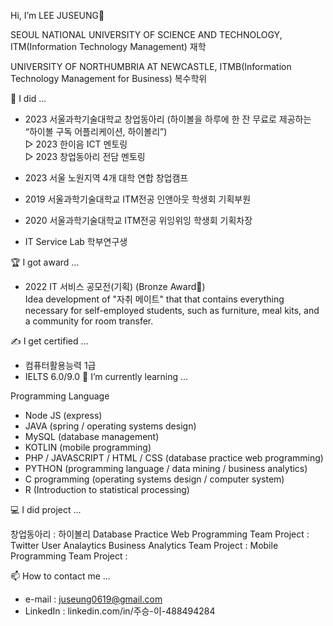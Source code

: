 Hi, I’m LEE JUSEUNG👋

SEOUL NATIONAL UNIVERSITY OF SCIENCE AND TECHNOLOGY, ITM(Information Technology Management) 재학

UNIVERSITY OF NORTHUMBRIA AT NEWCASTLE, ITMB(Information Technology Management for Business) 복수학위


📔 I did ...

- 2023 서울과학기술대학교 창업동아리 (하이볼을 하루에 한 잔 무료로 제공하는 “하이볼 구독 어플리케이션, 하이볼리”)  
    ▷ 2023 한이음 ICT 멘토링  
    ▷ 2023 창업동아리 전담 멘토링  

- 2023 서울 노원지역 4개 대학 연합 창업캠프

  

- 2019 서울과학기술대학교 ITM전공 인앤아웃 학생회 기획부원
- 2020 서울과학기술대학교 ITM전공 위잉위잉 학생회 기획차장
- IT Service Lab 학부연구생

🏆 I got award ...


- 2022 IT 서비스 공모전(기획) (Bronze Award🥉)  
    Idea development of "자취 메이트" that that contains everything necessary for self-employed students, such as furniture, meal kits, and a community for room transfer.
    


✍ I get certified ...
- 컴퓨터활용능력 1급
- IELTS 6.0/9.0
🌱 I’m currently learning ...

Programming Language
- Node JS (express)
- JAVA (spring / operating systems design)
- MySQL (database management)
- KOTLIN (mobile programming)
- PHP / JAVASCRIPT / HTML / CSS (database practice web programming)
- PYTHON (programming language / data mining / business analytics)
- C programming (operating systems design / computer system)
- R (Introduction to statistical processing)


💻 I did project ...

창업동아리 : 하이볼리
Database Practice Web Programming Team Project : Twitter User Analaytics
Business Analytics Team Project : 
Mobile Programming Team Project : 

📫 How to contact me ...

- e-mail : juseung0619@gmail.com
- LinkedIn : linkedin.com/in/주승-이-488494284

